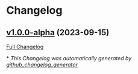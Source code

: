 # Changelog

## [v1.0.0-alpha](https://github.com/devlooped/dotnet-burn/tree/v1.0.0-alpha) (2023-09-15)

[Full Changelog](https://github.com/devlooped/dotnet-burn/compare/8b5df92486b06a78f7a2765b00ec51d74185abb1...v1.0.0-alpha)



\* *This Changelog was automatically generated by [github_changelog_generator](https://github.com/github-changelog-generator/github-changelog-generator)*
